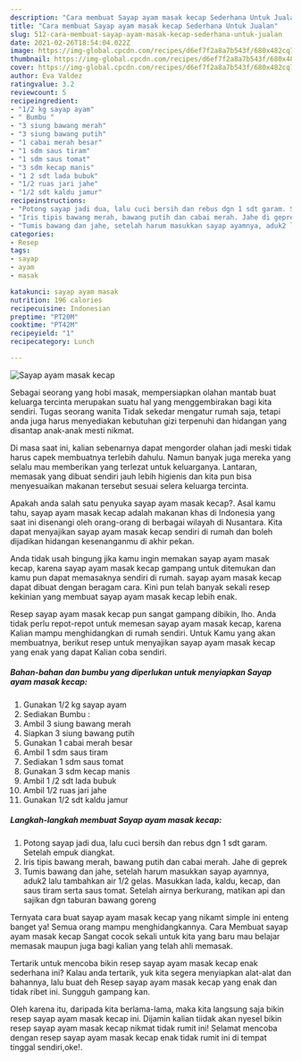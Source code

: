 ```yaml
---
description: "Cara membuat Sayap ayam masak kecap Sederhana Untuk Jualan"
title: "Cara membuat Sayap ayam masak kecap Sederhana Untuk Jualan"
slug: 512-cara-membuat-sayap-ayam-masak-kecap-sederhana-untuk-jualan
date: 2021-02-26T18:54:04.022Z
image: https://img-global.cpcdn.com/recipes/d6ef7f2a8a7b543f/680x482cq70/sayap-ayam-masak-kecap-foto-resep-utama.jpg
thumbnail: https://img-global.cpcdn.com/recipes/d6ef7f2a8a7b543f/680x482cq70/sayap-ayam-masak-kecap-foto-resep-utama.jpg
cover: https://img-global.cpcdn.com/recipes/d6ef7f2a8a7b543f/680x482cq70/sayap-ayam-masak-kecap-foto-resep-utama.jpg
author: Eva Valdez
ratingvalue: 3.2
reviewcount: 5
recipeingredient:
- "1/2 kg sayap ayam"
- " Bumbu "
- "3 siung bawang merah"
- "3 siung bawang putih"
- "1 cabai merah besar"
- "1 sdm saus tiram"
- "1 sdm saus tomat"
- "3 sdm kecap manis"
- "1 2 sdt lada bubuk"
- "1/2 ruas jari jahe"
- "1/2 sdt kaldu jamur"
recipeinstructions:
- "Potong sayap jadi dua, lalu cuci bersih dan rebus dgn 1 sdt garam. Setelah empuk diangkat."
- "Iris tipis bawang merah, bawang putih dan cabai merah. Jahe di geprek"
- "Tumis bawang dan jahe, setelah harum masukkan sayap ayamnya, aduk2 lalu tambahkan air 1/2 gelas. Masukkan lada, kaldu, kecap, dan saus tiram serta saus tomat. Setelah airnya berkurang, matikan api dan sajikan dgn taburan bawang goreng"
categories:
- Resep
tags:
- sayap
- ayam
- masak

katakunci: sayap ayam masak 
nutrition: 196 calories
recipecuisine: Indonesian
preptime: "PT20M"
cooktime: "PT42M"
recipeyield: "1"
recipecategory: Lunch

---
```



![Sayap ayam masak kecap](https://img-global.cpcdn.com/recipes/d6ef7f2a8a7b543f/680x482cq70/sayap-ayam-masak-kecap-foto-resep-utama.jpg)

Sebagai seorang yang hobi masak, mempersiapkan olahan mantab buat keluarga tercinta merupakan suatu hal yang menggembirakan bagi kita sendiri. Tugas seorang  wanita Tidak sekedar mengatur rumah saja, tetapi anda juga harus menyediakan kebutuhan gizi terpenuhi dan hidangan yang disantap anak-anak mesti nikmat.

Di masa  saat ini, kalian sebenarnya dapat mengorder olahan jadi meski tidak harus capek membuatnya terlebih dahulu. Namun banyak juga mereka yang selalu mau memberikan yang terlezat untuk keluarganya. Lantaran, memasak yang dibuat sendiri jauh lebih higienis dan kita pun bisa menyesuaikan makanan tersebut sesuai selera keluarga tercinta. 



Apakah anda salah satu penyuka sayap ayam masak kecap?. Asal kamu tahu, sayap ayam masak kecap adalah makanan khas di Indonesia yang saat ini disenangi oleh orang-orang di berbagai wilayah di Nusantara. Kita dapat menyajikan sayap ayam masak kecap sendiri di rumah dan boleh dijadikan hidangan kesenanganmu di akhir pekan.

Anda tidak usah bingung jika kamu ingin memakan sayap ayam masak kecap, karena sayap ayam masak kecap gampang untuk ditemukan dan kamu pun dapat memasaknya sendiri di rumah. sayap ayam masak kecap dapat dibuat dengan beragam cara. Kini pun telah banyak sekali resep kekinian yang membuat sayap ayam masak kecap lebih enak.

Resep sayap ayam masak kecap pun sangat gampang dibikin, lho. Anda tidak perlu repot-repot untuk memesan sayap ayam masak kecap, karena Kalian mampu menghidangkan di rumah sendiri. Untuk Kamu yang akan membuatnya, berikut resep untuk menyajikan sayap ayam masak kecap yang enak yang dapat Kalian coba sendiri.

<!--inarticleads1-->

##### Bahan-bahan dan bumbu yang diperlukan untuk menyiapkan Sayap ayam masak kecap:

1. Gunakan 1/2 kg sayap ayam
1. Sediakan  Bumbu :
1. Ambil 3 siung bawang merah
1. Siapkan 3 siung bawang putih
1. Gunakan 1 cabai merah besar
1. Ambil 1 sdm saus tiram
1. Sediakan 1 sdm saus tomat
1. Gunakan 3 sdm kecap manis
1. Ambil 1 /2 sdt lada bubuk
1. Ambil 1/2 ruas jari jahe
1. Gunakan 1/2 sdt kaldu jamur




<!--inarticleads2-->

##### Langkah-langkah membuat Sayap ayam masak kecap:

1. Potong sayap jadi dua, lalu cuci bersih dan rebus dgn 1 sdt garam. Setelah empuk diangkat.
1. Iris tipis bawang merah, bawang putih dan cabai merah. Jahe di geprek
1. Tumis bawang dan jahe, setelah harum masukkan sayap ayamnya, aduk2 lalu tambahkan air 1/2 gelas. Masukkan lada, kaldu, kecap, dan saus tiram serta saus tomat. Setelah airnya berkurang, matikan api dan sajikan dgn taburan bawang goreng




Ternyata cara buat sayap ayam masak kecap yang nikamt simple ini enteng banget ya! Semua orang mampu menghidangkannya. Cara Membuat sayap ayam masak kecap Sangat cocok sekali untuk kita yang baru mau belajar memasak maupun juga bagi kalian yang telah ahli memasak.

Tertarik untuk mencoba bikin resep sayap ayam masak kecap enak sederhana ini? Kalau anda tertarik, yuk kita segera menyiapkan alat-alat dan bahannya, lalu buat deh Resep sayap ayam masak kecap yang enak dan tidak ribet ini. Sungguh gampang kan. 

Oleh karena itu, daripada kita berlama-lama, maka kita langsung saja bikin resep sayap ayam masak kecap ini. Dijamin kalian tiidak akan nyesel bikin resep sayap ayam masak kecap nikmat tidak rumit ini! Selamat mencoba dengan resep sayap ayam masak kecap enak tidak rumit ini di tempat tinggal sendiri,oke!.

